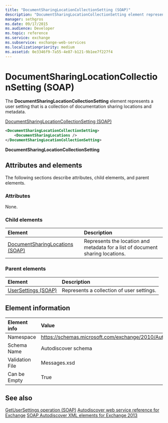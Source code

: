```yaml
---
title: "DocumentSharingLocationCollectionSetting (SOAP)"
description: "DocumentSharingLocationCollectionSetting element represents a user setting that is a collection of documentation sharing locations and metadata."
manager: sethgros
ms.date: 09/17/2015
ms.audience: Developer
ms.topic: reference
ms.service: exchange
ms.subservice: exchange-web-services
ms.localizationpriority: medium
ms.assetid: 0e3346f9-7a55-4e87-b121-9b1ee7f227f4
---
```


# DocumentSharingLocationCollectionSetting (SOAP)

The **DocumentSharingLocationCollectionSetting** element represents a user setting that is a collection of documentation sharing locations and metadata. 
  
[DocumentSharingLocationCollectionSetting (SOAP)](documentsharinglocationcollectionsetting-soap.md)
  
```XML
<DocumentSharingLocationCollectionSetting>
    <DocumentSharingLocations />
</DocumentSharingLocationCollectionSetting>
```

**DocumentSharingLocationCollectionSetting**

## Attributes and elements

The following sections describe attributes, child elements, and parent elements.
  
### Attributes

None.
  
### Child elements

|**Element**|**Description**|
|:-----|:-----|
|[DocumentSharingLocations (SOAP)](documentsharinglocations-soap.md) <br/> |Represents the location and metadata for a list of document sharing locations.  <br/> |
   
### Parent elements

|**Element**|**Description**|
|:-----|:-----|
|[UserSettings (SOAP)](usersettings-soap.md) <br/> |Represents a collection of user settings.  <br/> |
   
## Element information

|Element info|Value|
|:-----|:-----|
|Namespace  <br/> |https://schemas.microsoft.com/exchange/2010/Autodiscover  <br/> |
|Schema Name  <br/> |Autodiscover schema  <br/> |
|Validation File  <br/> |Messages.xsd  <br/> |
|Can be Empty  <br/> |True  <br/> |
   
## See also

[GetUserSettings operation (SOAP)](getusersettings-operation-soap.md)
[Autodiscover web service reference for Exchange](autodiscover-web-service-reference-for-exchange.md)
[SOAP Autodiscover XML elements for Exchange 2013](soap-autodiscover-xml-elements-for-exchange-2013.md)
